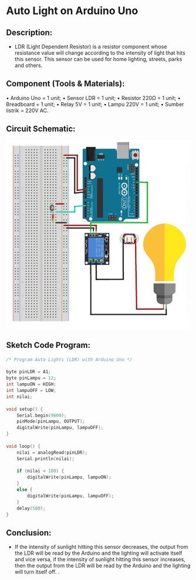 # Auto Light on Arduino Uno

## Description:

- LDR (Light Dependent Resistor) is a resistor component whose resistance value will change according to the intensity of light that hits this sensor. This sensor can be used for home lighting, streets, parks and others.

## Component (Tools & Materials):

• Arduino Uno = 1 unit;
• Sensor LDR = 1 unit;
• Resistor 220Ω = 1 unit;
• Breadboard = 1 unit;
• Relay 5V = 1 unit;
• Lampu 220V = 1 unit;
• Sumber listrik = 220V AC.

## Circuit Schematic:

![Circuit-Schematic](img/skema.jpg)

## Sketch Code Program:

```cpp
/* Program Auto Lights (LDR) with Arduino Uno */

byte pinLDR = A1;
byte pinLampu = 12;
int lampuON = HIGH;
int lampuOFF = LOW;
int nilai;

void setup() {
    Serial.begin(9600);
    pinMode(pinLampu, OUTPUT);
    digitalWrite(pinLampu, lampuOFF);
}

void loop() {
    nilai = analogRead(pinLDR);
    Serial.println(nilai);

    if (nilai < 180) {
        digitalWrite(pinLampu, lampuON);
    }
    else {
        digitalWrite(pinLampu, lampuOFF);
    }
    delay(500);
}

```

## Conclusion:

- If the intensity of sunlight hitting this sensor decreases, the output from the LDR will be read by the Arduino and the lighting will activate itself and vice versa, if the intensity of sunlight hitting this sensor increases, then the output from the LDR will be read by the Arduino and the lighting will turn itself off. .
